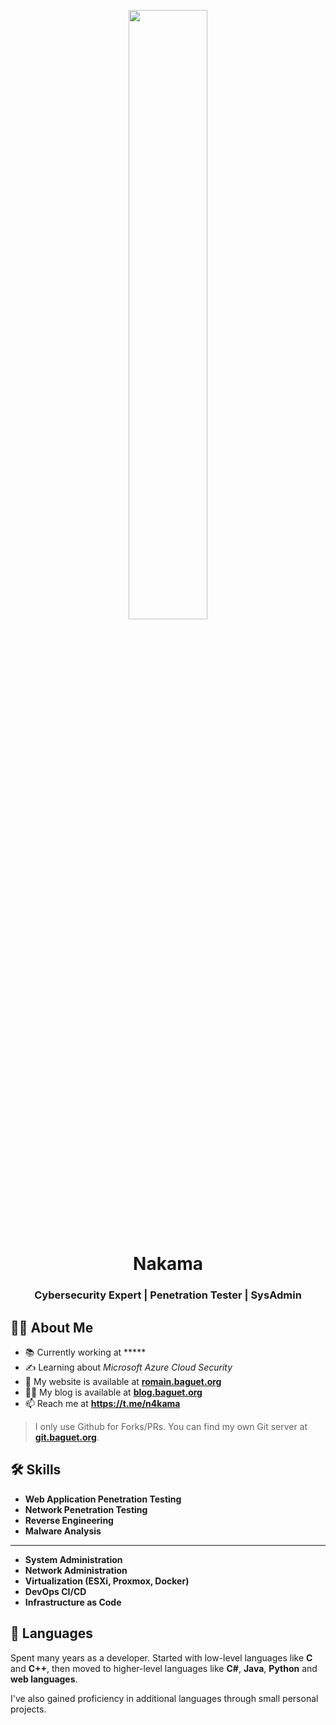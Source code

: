 <p align="center"><img width="50%" height="auto" src="https://media.tenor.com/I4ydqsPDx2QAAAAC/squirtle-pokemon.gif"/></p>

<h1 align="center">Nakama</h1>
<h3 align="center">Cybersecurity Expert | Penetration Tester | SysAdmin</h3>

## 🙋‍♂️ About Me

- 📚 Currently working at \*\*\*\*\*
- ✍️ Learning about *Microsoft Azure Cloud Security*
- 🚀 My website is available at **[romain.baguet.org](https://romain.baguet.org/)**
- 🕵️‍♂️ My blog is available at **[blog.baguet.org](https://blog.baguet.org/)**
- 📫 Reach me at **https://t.me/n4kama**

> I only use Github for Forks/PRs. You can find my own Git server at **[git.baguet.org](https://git.baguet.org/)**.

## 🛠️ Skills

- **Web Application Penetration Testing**
- **Network Penetration Testing**
- **Reverse Engineering**
- **Malware Analysis**

---

- **System Administration**
- **Network Administration**
- **Virtualization (ESXi, Proxmox, Docker)**
- **DevOps CI/CD**
- **Infrastructure as Code**

## 🙊 Languages

Spent many years as a developer. Started with low-level languages like **C** and **C++**, then moved to higher-level languages like **C#**, **Java**, **Python** and **web languages**.

I've also gained proficiency in additional languages through small personal projects.